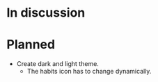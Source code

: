 # In discussion

# Planned

- Create dark and light theme.
  - The habits icon has to change dynamically.

